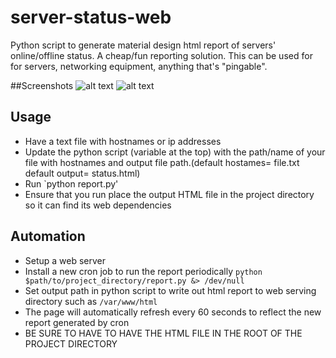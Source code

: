 # server-status-web
Python script to generate material design html report of servers' online/offline status. A cheap/fun reporting solution.
This can be used for for servers, networking equipment, anything that's "pingable".  

##Screenshots
![alt text](http://i.imgur.com/21lF9tC.png)
![alt text](http://i.imgur.com/PY1DsXD.png)

## Usage
- Have a text file with hostnames or ip addresses
- Update the python script (variable at the top) with the path/name of your file with hostnames and output file path.(default hostames= file.txt   default output= status.html)
- Run `python report.py'
- Ensure that you run place the output HTML file in the project directory so it can find its web dependencies

## Automation
- Setup a web server
- Install a new cron job to run the report periodically `python $path/to/project_directory/report.py &> /dev/null`
- Set output path in python script to write out html report to web serving directory such as `/var/www/html`
- The page will automatically refresh every 60 seconds to reflect the new report generated by cron
- BE SURE TO HAVE TO HAVE THE HTML FILE IN THE ROOT OF THE PROJECT DIRECTORY
